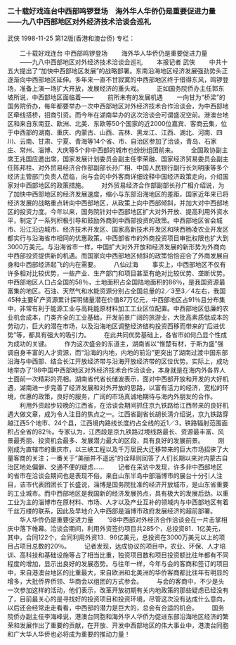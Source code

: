 ### 二十载好戏连台中西部鸣锣登场　海外华人华侨仍是重要促进力量——九八中西部地区对外经济技术洽谈会巡礼
武侠
1998-11-25
第12版(香港和澳台侨)
专栏：

　　二十载好戏连台  中西部鸣锣登场
　　海外华人华侨仍是重要促进力量
　　——九八中西部地区对外经济技术洽谈会巡礼
　　本报记者  武侠
　　中共十五大提出了“加快中西部地区发展”的战略部署。东南沿海地区经济发展强劲势头正逐渐向中西部地区延伸。多年来一直不甘寂寞的中西部地区终于借得东风，鸣锣登场，准备上演一场扩大开放，发展经济的重头戏。
　　正如国务院侨办主任郭东坡所说，中西部地区面临着——
　　前所未有的发展机遇
　　一向甘为“桥梁”的国务院侨办，每年都要举办一次中西部地区对外经济技术合作洽谈会，为中西部地区牵线搭桥，招商引资。而今年在湖南举办的这次洽谈会可谓盛况空前。港澳台地区和来自东南亚、欧洲、北美、东欧等50个国家的近2000位嘉宾、客商云集，位于中西部的湖南、重庆、内蒙古、山西、吉林、黑龙江、江西、湖北、河南、四川、云南、甘肃、宁夏、青海等14个省、市、自治区参加了洽谈，青岛、石家庄、常州、淄博、大庆等5个非中西部的城市也纷纷组团前来。
　　全国政协副主席王兆国应邀出席，国家发展计划委员会副主任李荣融、国家经济贸易委员会副主任陈邦柱、对外贸易经济合作部副部长孙广相、中国人民银行副行长刘明康等多个经济主管部门负责人莅临，向与会的中外客商详细诠释中国经济政策走向，介绍国家对中西部地区的政策措施。
　　对外贸易经济合作部副部长孙广相介绍说，为了加快中西部地区的经济发展速度，缩小与东部沿海地区的差距，国家近年来已将经济发展的战略重点转向中西部地区，从政策上向中西部倾斜，并加大对中西部地区的投资力度。今年以来，国务院针对中西部地区扩大对外开放、提高利用外资水平，制定了一系列积极引导和鼓励外商到中西部投资的政策。中西部地区省会城市、沿江沿边城市、经济技术开发区、国家高新技术开发区和陕西杨凌农业开发区都实行与沿海省市相同的优惠政策。中西部省市的外商投资项目审批权限也扩大到3000万美元。与沿海省市一样，中国扩大对外开放和经济发展的新形势为外商向中西部投资提供新的机遇。而国家向中西部地区倾斜的政策恰恰迎合了外商发展自身和中西部经济起飞的内在需要。
　　八仙过海
　　事实上，中西部地区不仅有许多相对比较优势，一些产业、生产部门和项目甚至有绝对比较优势、垄断优势。中西部地区人口占全国的58％，土地面积占全国陆地面积的86％，是我国资源最富集的地区。石油、天然气和水能资源分别占全国总量的2／3至3／4左右，我国45种主要矿产资源累计探明储量潜在价值87万亿元，中西部地区占91％且分布集中，非常有利于能源工业与高耗能原材料加工工业区位配置。中西部地区低廉的农业机会成本，门类齐全的工业基础，开发前景广阔的旅游业，大批高素质低成本的劳动力，巨大的潜在市场，以及沿海地区调整经济结构投资西移而带来的“后进优势”等，都具有强大的吸引力。
　　在此共同优势基础上，各省市如何凸显个性成为成功的关键。
　　作为这次盛会的东道主，湖南省以“惟楚有材，于斯为盛”强调自身丰富的人才资源，而“沿海的内地，内地的前沿”更突出了湖南过渡中国东部沿海与中西部、结合长江开放经济带与沿海开放经济带的区位优势。实际上，成功地举办了’98中国中西部地区对外经济技术合作洽谈会，本身就是在海内外各界人士面前一次精彩的亮相。湖南省代省长储波表示，面对中西部开放和开发的大好机遇，湖南进一步完善了经济发展和对外开放的思路，以富有活力的经济，宽松的环境，优惠的政策，良好的服务，广阔的市场真诚地期待与海内外朋友的合作。
　　利用外资起步较晚的江西省，在洽谈会期间抓住京九铁路给江西带来的良好机遇大做文章，成为令人注目的焦点之一。江西省副省长胡长清介绍说，京九铁路穿越江西5个地市、24个县，江西境内路线长度约占全线的近1／3，铁路辐射范围面积占全省的82％。专家认为，江西段是京九铁路过境线路最长、资源最丰富、风景最秀丽、投资机会最多、发展潜力最大的区段，具有良好的发展前景。
　　刚刚成为直辖市的重庆市，以三峡工程以及千万居民大迁移带来的巨大市场招徕了大量客商的关注；一番关于“美丽并不遥远”的诠释则回答了人们长期以来对内蒙古自治区地处偏僻、交通不便的疑虑……
　　记者在采访中发现，许多非中西部地区的省市在洽谈会期间也是表现不俗。来自山东半岛中部淄博市的展台十分引人注目，该市代表团团长丁长盛说，淄博是国务院批准的经济开放城市，是山东省重要的工业城市。而中西部地区是我国新的经济发展热点，具有极大的发展后劲。以重工业为主的淄博市在原材料、市场、人才以及产业互补的领域内与中西部地区有着千丝万缕的联系，因此及早地介入中西部是淄博市政府发展经济的超前部署。
　　华人华侨仍是重要促进力量
　　’98中西部对外经济合作洽谈会在一片击掌相庆中落下帷幕。洽谈会期间，利用外资签约项目共285个，总投资81．1亿美元，其中，合同122个，合同利用外资13．96亿美元，总投资在3000万美元以上的项目占项目总数的20％。
　　记者发现，达成协议的项目中，农业、环保、人才培训、高科技和基础设施等占了相当比重，独资项目数和项目投资额比往年都有不同程度的增加，显示出良好的发展态势。与往年一样，今年与会的客商和签订的项目中，来自港澳台地区的比重最大，来自欧洲和北美洲的华侨客商都比往年有明显的增多，大批侨界侨领、华商会以组团的方式参会。
　　与会的客商中，不少是头一次参加这样的活动，他们表示，改革开放初期有关内地政策的那些疑虑已经没有了，目前最关心的是寻找好的投资项目和投资环境，尽管这次没有达成什么意向，以后还会经常走走看看，中西部的潜力是巨大的，总会有合适的机会。
　　国务院侨办副主任李海峰说，港澳台同胞和海外华人华侨为促进东部沿海地区经济的繁荣和发展作出了重要的贡献，在开放、开发中西部地区的伟大事业中，港澳台同胞和广大华人华侨也必将成为重要的推动力量！
